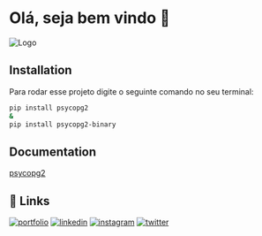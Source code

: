 
# Olá, seja bem vindo 👋


![Logo](https://pypi.org/static/images/logo-small.95de8436.svg)


## Installation

Para rodar esse projeto digite o seguinte comando no seu terminal:
```bash
pip install psycopg2
&
pip install psycopg2-binary
```
    
## Documentation

[psycopg2](https://pypi.org/project/psycopg2/)


## 🔗 Links
[![portfolio]( 	https://img.shields.io/badge/GitHub-100000?style=for-the-badge&logo=github&logoColor=white)](https://github.com/natanbravo)
[![linkedin](https://img.shields.io/badge/linkedin-0A66C2?style=for-the-badge&logo=linkedin&logoColor=white)](https://www.linkedin.com/in/natan-oliveira-bravo-71023822b/)
[![instagram](https://img.shields.io/badge/Instagram-E4405F?style=for-the-badge&logo=instagram&logoColor=white)](https://www.instagram.com/bravo_codes/)
[![twitter](https://img.shields.io/badge/twitter-1DA1F2?style=for-the-badge&logo=twitter&logoColor=white)](https://twitter.com/bravooo_codes)

